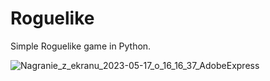 # Roguelike
Simple Roguelike game in Python.


![Nagranie_z_ekranu_2023-05-17_o_16_16_37_AdobeExpress](https://github.com/RafalGontarski/Roguelike/assets/106514250/fe6fb8a5-09db-433d-8f62-cdb310dd4ceb)




